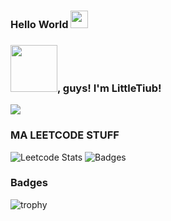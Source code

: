 ### Hello World <img src="https://media.giphy.com/media/hvRJCLFzcasrR4ia7z/giphy.gif" width="28px" height="28px" color="blue">

### <img src="https://cdn.dribbble.com/users/2287419/screenshots/8484902/hello.gif" width=75>, guys! I'm LittleTiub!

![](https://komarev.com/ghpvc/?username=LittleTiub&color=green)

### MA LEETCODE STUFF
![Leetcode Stats](https://leetcard.jacoblin.cool/fire_tiub?theme=wtf&font=Sixtyfour%202&ext=contest)
![Badges](https://leetcode-badge-showcase.vercel.app/api?username=fire_tiub)

### Badges
![trophy](https://leetcode-badge-showcase.vercel.app/api?username=fire_tiub)
